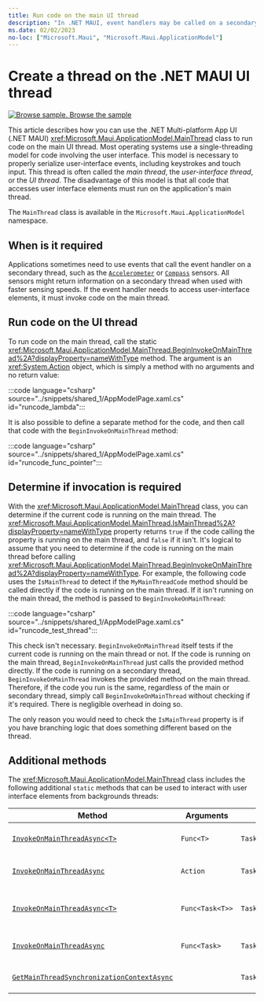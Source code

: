 ```yaml
---
title: Run code on the main UI thread
description: "In .NET MAUI, event handlers may be called on a secondary thread. The MainThread class allows an application to run code on the main UI thread. This article describes how to use the MainThread class."
ms.date: 02/02/2023
no-loc: ["Microsoft.Maui", "Microsoft.Maui.ApplicationModel"]
---
```


# Create a thread on the .NET MAUI UI thread

[![Browse sample.](~/media/code-sample.png) Browse the sample](/samples/dotnet/maui-samples/platformintegration-essentials)

This article describes how you can use the .NET Multi-platform App UI (.NET MAUI) <xref:Microsoft.Maui.ApplicationModel.MainThread> class to run code on the main UI thread. Most operating systems use a single-threading model for code involving the user interface. This model is necessary to properly serialize user-interface events, including keystrokes and touch input. This thread is often called the _main thread_, the _user-interface thread_, or the _UI thread_. The disadvantage of this model is that all code that accesses user interface elements must run on the application's main thread.

The `MainThread` class is available in the `Microsoft.Maui.ApplicationModel` namespace.

## When is it required

Applications sometimes need to use events that call the event handler on a secondary thread, such as the [`Accelerometer`](../device/sensors.md#accelerometer) or [`Compass`](../device/sensors.md#compass) sensors. All sensors might return information on a secondary thread when used with faster sensing speeds. If the event handler needs to access user-interface elements, it must invoke code on the main thread.

## Run code on the UI thread

To run code on the main thread, call the static <xref:Microsoft.Maui.ApplicationModel.MainThread.BeginInvokeOnMainThread%2A?displayProperty=nameWithType> method. The argument is an <xref:System.Action> object, which is simply a method with no arguments and no return value:

:::code language="csharp" source="../snippets/shared_1/AppModelPage.xaml.cs" id="runcode_lambda":::

It is also possible to define a separate method for the code, and then call that code with the `BeginInvokeOnMainThread` method:

:::code language="csharp" source="../snippets/shared_1/AppModelPage.xaml.cs" id="runcode_func_pointer":::

## Determine if invocation is required

With the <xref:Microsoft.Maui.ApplicationModel.MainThread> class, you can determine if the current code is running on the main thread. The <xref:Microsoft.Maui.ApplicationModel.MainThread.IsMainThread%2A?displayProperty=nameWithType> property returns `true` if the code calling the property is running on the main thread, and `false` if it isn't. It's logical to assume that you need to determine if the code is running on the main thread before calling <xref:Microsoft.Maui.ApplicationModel.MainThread.BeginInvokeOnMainThread%2A?displayProperty=nameWithType>. For example, the following code uses the `IsMainThread` to detect if the `MyMainThreadCode` method should be called directly if the code is running on the main thread. If it isn't running on the main thread, the method is passed to `BeginInvokeOnMainThread`:

:::code language="csharp" source="../snippets/shared_1/AppModelPage.xaml.cs" id="runcode_test_thread":::

This check isn't necessary. `BeginInvokeOnMainThread` itself tests if the current code is running on the main thread or not. If the code is running on the main thread, `BeginInvokeOnMainThread` just calls the provided method directly. If the code is running on a secondary thread, `BeginInvokeOnMainThread` invokes the provided method on the main thread. Therefore, if the code you run is the same, regardless of the main or secondary thread, simply call `BeginInvokeOnMainThread` without checking if it's required. There is negligible overhead in doing so.

The only reason you would need to check the `IsMainThread` property is if you have branching logic that does something different based on the thread.

## Additional methods

The <xref:Microsoft.Maui.ApplicationModel.MainThread> class includes the following additional `static` methods that can be used to interact with user interface elements from backgrounds threads:

| Method                                                                                                                                                            | Arguments       | Returns   | Purpose                                                                     |
|-------------------------------------------------------------------------------------------------------------------------------------------------------------------|-----------------|-----------|-----------------------------------------------------------------------------|
| [`InvokeOnMainThreadAsync<T>`](xref:Microsoft.Maui.ApplicationModel.MainThread.InvokeOnMainThreadAsync%60%601(System.Func{%60%600}))                              | `Func<T>`       | `Task<T>` | Invokes a `Func<T>` on the main thread, and waits for it to complete.       |
| [`InvokeOnMainThreadAsync`](xref:Microsoft.Maui.ApplicationModel.MainThread.InvokeOnMainThreadAsync(System.Action))                                               | `Action`        | `Task`    | Invokes an `Action` on the main thread, and waits for it to complete.       |
| [`InvokeOnMainThreadAsync<T>`](xref:Microsoft.Maui.ApplicationModel.MainThread.InvokeOnMainThreadAsync%60%601(System.Func{System.Threading.Tasks.Task{%60%600}})) | `Func<Task<T>>` | `Task<T>` | Invokes a `Func<Task<T>>` on the main thread, and waits for it to complete. |
| [`InvokeOnMainThreadAsync`](xref:Microsoft.Maui.ApplicationModel.MainThread.InvokeOnMainThreadAsync(System.Func{System.Threading.Tasks.Task}))                    | `Func<Task>`    | `Task`    | Invokes a `Func<Task>` on the main thread, and waits for it to complete.    |
| [`GetMainThreadSynchronizationContextAsync`](xref:Microsoft.Maui.Controls.Device.GetMainThreadSynchronizationContextAsync)                                        |                 | `Task<SynchronizationContext>` | Returns the `SynchronizationContext` for the main thread. |
